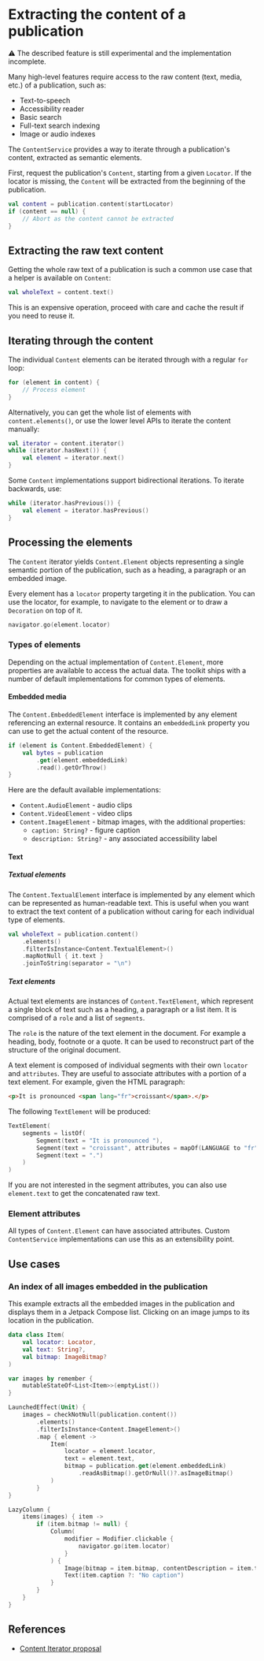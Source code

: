 # Extracting the content of a publication

:warning: The described feature is still experimental and the implementation incomplete.

Many high-level features require access to the raw content (text, media, etc.) of a publication, such as:

* Text-to-speech
* Accessibility reader
* Basic search
* Full-text search indexing
* Image or audio indexes

The `ContentService` provides a way to iterate through a publication's content, extracted as semantic elements.

First, request the publication's `Content`, starting from a given `Locator`. If the locator is missing, the `Content` will be extracted from the beginning of the publication.

```kotlin
val content = publication.content(startLocator)
if (content == null) {
    // Abort as the content cannot be extracted
}
```

## Extracting the raw text content

Getting the whole raw text of a publication is such a common use case that a helper is available on `Content`:

```kotlin
val wholeText = content.text()
```

This is an expensive operation, proceed with care and cache the result if you need to reuse it.

## Iterating through the content

The individual `Content` elements can be iterated through with a regular `for` loop:

```kotlin
for (element in content) {
    // Process element
}
```

Alternatively, you can get the whole list of elements with `content.elements()`, or use the lower level APIs to iterate the content manually:

```kotlin
val iterator = content.iterator()
while (iterator.hasNext()) {
    val element = iterator.next()
}
```

Some `Content` implementations support bidirectional iterations. To iterate backwards, use:

```kotlin
while (iterator.hasPrevious()) {
    val element = iterator.hasPrevious()
}
```

## Processing the elements

The `Content` iterator yields `Content.Element` objects representing a single semantic portion of the publication, such as a heading, a paragraph or an embedded image.

Every element has a `locator` property targeting it in the publication. You can use the locator, for example, to navigate to the element or to draw a `Decoration` on top of it.

```kotlin
navigator.go(element.locator)
```

### Types of elements

Depending on the actual implementation of `Content.Element`, more properties are available to access the actual data. The toolkit ships with a number of default implementations for common types of elements.

#### Embedded media

The `Content.EmbeddedElement` interface is implemented by any element referencing an external resource. It contains an `embeddedLink` property you can use to get the actual content of the resource.

```kotlin
if (element is Content.EmbeddedElement) {
    val bytes = publication
        .get(element.embeddedLink)
        .read().getOrThrow()
}
```

Here are the default available implementations:

* `Content.AudioElement` - audio clips
* `Content.VideoElement` - video clips
* `Content.ImageElement` - bitmap images, with the additional properties:
    * `caption: String?` - figure caption
    * `description: String?` - any associated accessibility label

#### Text

##### Textual elements

The `Content.TextualElement` interface is implemented by any element which can be represented as human-readable text. This is useful when you want to extract the text content of a publication without caring for each individual type of elements.

```kotlin
val wholeText = publication.content()
    .elements()
    .filterIsInstance<Content.TextualElement>()
    .mapNotNull { it.text }
    .joinToString(separator = "\n")
```

##### Text elements

Actual text elements are instances of `Content.TextElement`, which represent a single block of text such as a heading, a paragraph or a list item. It is comprised of a `role` and a list of `segments`.

The `role` is the nature of the text element in the document. For example a heading, body, footnote or a quote. It can be used to reconstruct part of the structure of the original document.

A text element is composed of individual segments with their own `locator` and `attributes`. They are useful to associate attributes with a portion of a text element. For example, given the HTML paragraph:

```html
<p>It is pronounced <span lang="fr">croissant</span>.</p>
```

The following `TextElement` will be produced:

```kotlin
TextElement(
    segments = listOf(
        Segment(text = "It is pronounced "),
        Segment(text = "croissant", attributes = mapOf(LANGUAGE to "fr")),
        Segment(text = ".")
    )
)
```

If you are not interested in the segment attributes, you can also use `element.text` to get the concatenated raw text.

### Element attributes

All types of `Content.Element` can have associated attributes. Custom `ContentService` implementations can use this as an extensibility point.

## Use cases

### An index of all images embedded in the publication

This example extracts all the embedded images in the publication and displays them in a Jetpack Compose list. Clicking on an image jumps to its location in the publication.

```kotlin
data class Item(
    val locator: Locator,
    val text: String?,
    val bitmap: ImageBitmap?
)

var images by remember {
    mutableStateOf<List<Item>>(emptyList())
}

LaunchedEffect(Unit) {
    images = checkNotNull(publication.content())
        .elements()
        .filterIsInstance<Content.ImageElement>()
        .map { element ->
            Item(
                locator = element.locator,
                text = element.text,
                bitmap = publication.get(element.embeddedLink)
                    .readAsBitmap().getOrNull()?.asImageBitmap()
            )
        }
}

LazyColumn {
    items(images) { item ->
        if (item.bitmap != null) {
            Column(
                modifier = Modifier.clickable {
                    navigator.go(item.locator)
                }
            ) {
                Image(bitmap = item.bitmap, contentDescription = item.text)
                Text(item.caption ?: "No caption")
            }
        }
    }
}
```

## References

* [Content Iterator proposal](https://github.com/readium/architecture/pull/177)

